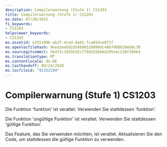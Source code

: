 ```yaml
---
description: Compilerwarnung (Stufe 1) CS1203
title: Compilerwarnung (Stufe 1) CS1203
ms.date: 07/20/2015
f1_keywords:
- CS1203
helpviewer_keywords:
- CS1203
ms.assetid: e255199b-ab2f-4ced-8a01-fca65dce8f1f
ms.openlocfilehash: 9eea3eeb92d54098528896dc48b7408920e68c38
ms.sourcegitcommit: 5b475c1855b32cf78d2d1bbb4295e4c236f39464
ms.translationtype: MT
ms.contentlocale: de-DE
ms.lasthandoff: 09/24/2020
ms.locfileid: "91152194"
---
```

# <a name="compiler-warning-level-1-cs1203"></a>Compilerwarnung (Stufe 1) CS1203

Die Funktion 'funktion' ist veraltet. Verwenden Sie stattdessen 'funktion'.  
  
 Die Funktion 'ungültige Funktion' ist veraltet. Verwenden Sie stattdessen 'gültige Funktion'.  
  
 Das Feature, das Sie verwenden möchten, ist veraltet. Aktualisieren Sie den Code, um stattdessen die gültige Funktion zu verwenden.
